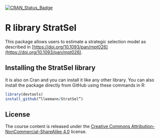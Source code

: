 [![CRAN_Status_Badge](http://www.r-pkg.org/badges/version/StratSel)](https://cran.r-project.org/package=StratSel)

# R library StratSel

This package allows users to estimate a strategic selection model as described in [https://doi.org/10.1093/pan/mpt026](https://doi.org/10.1093/pan/mpt026).

## Installing the StratSel library

It is also on Cran and you can install it like any other library. You can also install the package directly from GitHub using these commands in R:

```r
library(devtools)
install_github(“lleemann/StratSel”)
```
## License
The course content is released under the [Creative Commons Attribution-NonCommercial-ShareAlike 4.0](http://creativecommons.org/licenses/by-nc-sa/4.0/) license.
